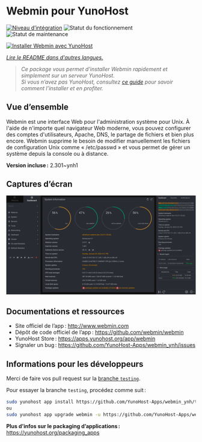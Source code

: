 <!--
Nota bene : ce README est automatiquement généré par <https://github.com/YunoHost/apps/tree/master/tools/readme_generator>
Il NE doit PAS être modifié à la main.
-->

# Webmin pour YunoHost

[![Niveau d’intégration](https://apps.yunohost.org/badge/integration/webmin)](https://ci-apps.yunohost.org/ci/apps/webmin/)
![Statut du fonctionnement](https://apps.yunohost.org/badge/state/webmin)
![Statut de maintenance](https://apps.yunohost.org/badge/maintained/webmin)

[![Installer Webmin avec YunoHost](https://install-app.yunohost.org/install-with-yunohost.svg)](https://install-app.yunohost.org/?app=webmin)

*[Lire le README dans d'autres langues.](./ALL_README.md)*

> *Ce package vous permet d’installer Webmin rapidement et simplement sur un serveur YunoHost.*  
> *Si vous n’avez pas YunoHost, consultez [ce guide](https://yunohost.org/install) pour savoir comment l’installer et en profiter.*

## Vue d’ensemble

Webmin est une interface Web pour l'administration système pour Unix. À l'aide de n'importe quel navigateur Web moderne, vous pouvez configurer des comptes d'utilisateurs, Apache, DNS, le partage de fichiers et bien plus encore. Webmin supprime le besoin de modifier manuellement les fichiers de configuration Unix comme « /etc/passwd » et vous permet de gérer un système depuis la console ou à distance.

**Version incluse :** 2.301~ynh1

## Captures d’écran

![Capture d’écran de Webmin](./doc/screenshots/screenshot.png)

## Documentations et ressources

- Site officiel de l’app : <http://www.webmin.com>
- Dépôt de code officiel de l’app : <https://github.com/webmin/webmin>
- YunoHost Store : <https://apps.yunohost.org/app/webmin>
- Signaler un bug : <https://github.com/YunoHost-Apps/webmin_ynh/issues>

## Informations pour les développeurs

Merci de faire vos pull request sur la [branche `testing`](https://github.com/YunoHost-Apps/webmin_ynh/tree/testing).

Pour essayer la branche `testing`, procédez comme suit :

```bash
sudo yunohost app install https://github.com/YunoHost-Apps/webmin_ynh/tree/testing --debug
ou
sudo yunohost app upgrade webmin -u https://github.com/YunoHost-Apps/webmin_ynh/tree/testing --debug
```

**Plus d’infos sur le packaging d’applications :** <https://yunohost.org/packaging_apps>
